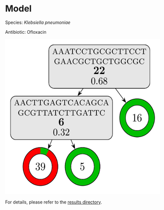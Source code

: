
# Model

Species: *Klebsiella pneumoniae*

Antibiotic: Ofloxacin

<img src="./model.png" width=500 height=500 />

For details, please refer to the [results directory](../../../../../results/cart_b/klebsiella%20pneumoniae/ofloxacin/repeat_9/).

